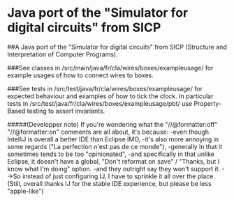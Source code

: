 # Java port of the "Simulator for digital circuits" from SICP

##A Java port of the "Simulator for digital circuits" from SICP (Structure and Interpretation of Computer Programs).
 
###See classes in /src/main/java/fr/cla/wires/boxes/exampleusage/ 
 for example usages of how to connect wires to boxes.

###See tests in /src/test/java/fr/cla/wires/boxes/exampleusage/
 for expected behaviour and examples of how to tick the clock.
In particular tests in /src/test/java/fr/cla/wires/boxes/exampleusage/pbt/
 use Property-Based testing to assert invariants. 

#####(Developper note)
If you're wondering what the "//@formatter:off" "//@formatter:on" comments are all about, it's because: 
    -even though IntelliJ is overall a better IDE than Eclipse IMO,
    -it's also more annoying in some regards ("La perfection n'est pas de ce monde"),
         -generally in that it sometimes tends to be too "opinionated",
         -and specifically in that unlike Eclipse, 
            it doesn't have a global, 
                "Don't reformat on save" / "Thanks, but I know what I'm doing" 
            option.
         -and they outright say they won't support it.
-->So instead of just configuring IJ, I have to sprinkle it all over the place.
   (Still, overall thanks IJ for the stable IDE experience, 
   but please be less "apple-like") 
